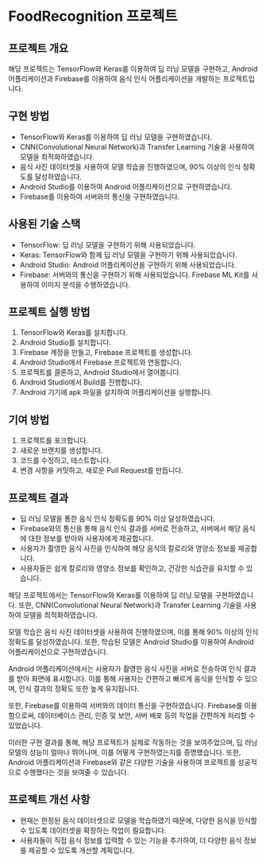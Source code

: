 <h1>FoodRecognition 프로젝트</h1>
<h2>프로젝트 개요</h2>
<p>해당 프로젝트는 TensorFlow와 Keras를 이용하여 딥 러닝 모델을 구현하고, Android 어플리케이션과 Firebase를 이용하여 음식 인식 어플리케이션을 개발하는 프로젝트입니다.</p>
<h2>구현 방법</h2>
<ul>
   <li>TensorFlow와 Keras를 이용하여 딥 러닝 모델을 구현하였습니다.</li>
   <li>CNN(Convolutional Neural Network)과 Transfer Learning 기술을 사용하여 모델을 최적화하였습니다.</li>
   <li>음식 사진 데이터셋을 사용하여 모델 학습을 진행하였으며, 90% 이상의 인식 정확도를 달성하였습니다.</li>
   <li>Android Studio를 이용하여 Android 어플리케이션으로 구현하였습니다.</li>
   <li>Firebase를 이용하여 서버와의 통신을 구현하였습니다.</li>
</ul>
<h2>사용된 기술 스택</h2>
<ul>
   <li>TensorFlow: 딥 러닝 모델을 구현하기 위해 사용되었습니다.</li>
   <li>Keras: TensorFlow와 함께 딥 러닝 모델을 구현하기 위해 사용되었습니다.</li>
   <li>Android Studio: Android 어플리케이션을 구현하기 위해 사용되었습니다.</li>
   <li>Firebase: 서버와의 통신을 구현하기 위해 사용되었습니다. Firebase ML Kit를 사용하여 이미지 분석을 수행하였습니다.</li>
</ul>
<h2>프로젝트 실행 방법</h2>
<ol>
   <li>TensorFlow와 Keras를 설치합니다.</li>
   <li>Android Studio를 설치합니다.</li>
   <li>Firebase 계정을 만들고, Firebase 프로젝트를 생성합니다.</li>
   <li>Android Studio에서 Firebase 프로젝트와 연동합니다.</li>
   <li>프로젝트를 클론하고, Android Studio에서 열어봅니다.</li>
   <li>Android Studio에서 Build를 진행합니다.</li>
   <li>Android 기기에 apk 파일을 설치하여 어플리케이션을 실행합니다.</li>
</ol>
<h2>기여 방법</h2>
<ol>
   <li>프로젝트를 포크합니다.</li>
   <li>새로운 브랜치를 생성합니다.</li>
   <li>코드를 수정하고, 테스트합니다.</li>
   <li>변경 사항을 커밋하고, 새로운 Pull Request를 만듭니다.</li>
</ol>
<h2>프로젝트 결과</h2>
<ul>
   <li>딥 러닝 모델을 통한 음식 인식 정확도를 90% 이상 달성하였습니다.</li>
   <li>Firebase와의 통신을 통해 음식 인식 결과를 서버로 전송하고, 서버에서 해당 음식에 대한 정보를 받아와 사용자에게 제공합니다.</li>
   <li>사용자가 촬영한 음식 사진을 인식하여 해당 음식의 칼로리와 영양소 정보를 제공합니다.</li>
   <li>사용자들은 쉽게 칼로리와 영양소 정보를 확인하고, 건강한 식습관을 유지할 수 있습니다.</li>
</ul>

<p>해당 프로젝트에서는 TensorFlow와 Keras를 이용하여 딥 러닝 모델을 구현하였습니다. 또한, CNN(Convolutional Neural Network)과 Transfer Learning 기술을 사용하여 모델을 최적화하였습니다.</p>
   <p>모델 학습은 음식 사진 데이터셋을 사용하여 진행하였으며, 이를 통해 90% 이상의 인식 정확도를 달성하였습니다. 또한, 학습된 모델은 Android Studio를 이용하여 Android 어플리케이션으로 구현하였습니다.</p>
   <p>Android 어플리케이션에서는 사용자가 촬영한 음식 사진을 서버로 전송하여 인식 결과를 받아 화면에 표시합니다. 이를 통해 사용자는 간편하고 빠르게 음식을 인식할 수 있으며, 인식 결과의 정확도 또한 높게 유지됩니다.</p>
   <p>또한, Firebase를 이용하여 서버와의 데이터 통신을 구현하였습니다. Firebase를 이용함으로써, 데이터베이스 관리, 인증 및 보안, 서버 배포 등의 작업을 간편하게 처리할 수 있었습니다.</p>
   <p>이러한 구현 결과를 통해, 해당 프로젝트가 실제로 작동하는 것을 보여주었으며, 딥 러닝 모델의 성능이 얼마나 뛰어나며, 이를 어떻게 구현하였는지를 증명했습니다. 또한, Android 어플리케이션과 Firebase와 같은 다양한 기술을 사용하여 프로젝트를 성공적으로 수행했다는 것을 보여줄 수 있습니다.</p>


<h2>프로젝트 개선 사항</h2>
<ul>
   <li>현재는 한정된 음식 데이터셋으로 모델을 학습하였기 때문에, 다양한 음식을 인식할 수 있도록 데이터셋을 확장하는 작업이 필요합니다.</li>
   <li>사용자들이 직접 음식 정보를 입력할 수 있는 기능을 추가하여, 더 다양한 음식 정보를 제공할 수 있도록 개선할 계획입니다.</li>
</ul>

